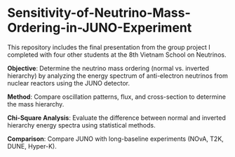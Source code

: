 # Sensitivity-of-Neutrino-Mass-Ordering-in-JUNO-Experiment

This repository includes the final presentation from the group project I completed with four other students at the 8th Vietnam School on Neutrinos.

**Objective**: Determine the neutrino mass ordering (normal vs. inverted hierarchy) by analyzing the energy spectrum of anti-electron neutrinos from nuclear reactors using the JUNO detector.

**Method**: Compare oscillation patterns, flux, and cross-section to determine the mass hierarchy.

**Chi-Square Analysis**: Evaluate the difference between normal and inverted hierarchy energy spectra using statistical methods.

**Comparison**: Compare JUNO with long-baseline experiments (NOvA, T2K, DUNE, Hyper-K).
